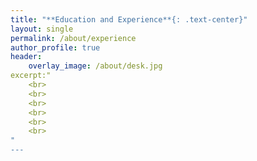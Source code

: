 ```yaml
---
title: "**Education and Experience**{: .text-center}"
layout: single
permalink: /about/experience
author_profile: true
header:
    overlay_image: /about/desk.jpg
excerpt:"
    <br>
    <br>
    <br>
    <br>
    <br>
    <br>
" 
---
```


